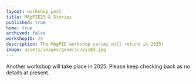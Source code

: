 ```yaml
---
layout: workshop_post
title: MAgPIE25 & Stories
published: true
home: true
archived: false
workshopID: 25
description: The MAgPIE workshop series will return in 2025!
image: assets/images/generic/pic03.jpg
---
```


Another workshop will take place in 2025. Please keep checking back as no details at present. 